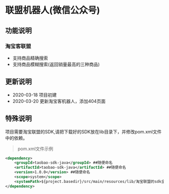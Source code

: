 # 联盟机器人(微信公众号)

## 功能说明

### 淘宝客联盟
* 支持商品精确搜索
* 支持商品模糊搜索(返回销量最高的三种商品)

## 更新说明
* 2020-03-18 项目初建
* 2020-03-20 更新淘宝客机器人，添加404页面

## 特殊说明

项目需要淘宝联盟的SDK,请把下载好的SDK放在lib目录下，并修改pom.xml文件中的依赖。

>pom.xml文件示例

``` xml
<dependency>
    <groupId>taobao-sdk-java</groupId> ##随便命名
    <artifactId>taobao-sdk-java</artifactId> ##随便命名
    <version>1.0.0</version> ##随便命名
    <scope>system</scope>
    <systemPath>${project.basedir}/src/main/resources/lib/淘宝联盟的sdk全名</systemPath>
</dependency>
```

